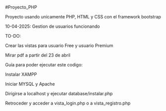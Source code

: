 
#Proyecto_PHP

Proyecto usando unicamente PHP, HTML y CSS con el framework bootstrap

10-04-2025: Gestion de usuarios funcionando

TO-DO:

Crear las vistas para usuario Free y usuario Premium

Mirar pdf a partir del 23 de abril

Guía para poder ejecutar este codigo:

Instalar XAMPP

Iniciar MYSQL y Apache

Dirigirse a localhost y ejecutar database/instalar.php

Retroceder y acceder a vista_login.php o a vista_registro.php
